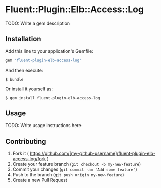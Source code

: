 # Fluent::Plugin::Elb::Access::Log

TODO: Write a gem description

## Installation

Add this line to your application's Gemfile:

```ruby
gem 'fluent-plugin-elb-access-log'
```

And then execute:

    $ bundle

Or install it yourself as:

    $ gem install fluent-plugin-elb-access-log

## Usage

TODO: Write usage instructions here

## Contributing

1. Fork it ( https://github.com/[my-github-username]/fluent-plugin-elb-access-log/fork )
2. Create your feature branch (`git checkout -b my-new-feature`)
3. Commit your changes (`git commit -am 'Add some feature'`)
4. Push to the branch (`git push origin my-new-feature`)
5. Create a new Pull Request

